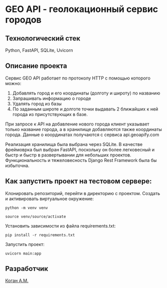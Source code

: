 # GEO API - геолокационный сервис городов

## Технологический стек
Python, FastAPI, SQLite, Uvicorn

## Описание проекта

Сервис GEO API работает по протоколу HTTP с помощью которого можно:
1. Добавлять город и его координаты (долготу и широту) по названию
2. Запрашивать информацию о городе
3. Удалять город из базы
4. По заданным широте и долготе точки выдавать 2 ближайших к ней города из присутствующих в базе.

При запросе к API на добавление нового города клиент указывает только название города, а в хранилище добавляются также координаты города. Данные о координатах получаются с сервиса api.geoapify.com

Реализация хранилища была выбрана через SQLite.
В качестве фреймоврка был выбран FastAPI, поскольку он более легковесный и быстр и быстр в развертывании для небольших проектов. Функциональность и тяжеловесность Django Rest Framework была бы избыточна.

## Как запустить проект на тестовом сервере:
Клонировать репозиторий, перейти в директорию с проектом.
Cоздать и активировать виртуальное окружение:
```
python -m venv venv
```
```
source venv/source/activate
```
Установить зависимости из файла requirements.txt:
```
pip install -r requirements.txt
```
Запустить проект:
```
uvicorn main:app
```


## Разработчик
[Коган А.М.](https://github.com/alekseikogan)
